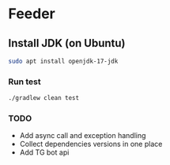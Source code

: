 # Feeder

## Install JDK (on Ubuntu)

```sh
sudo apt install openjdk-17-jdk
```

### Run test

```sh
./gradlew clean test
```

### TODO

- Add async call and exception handling
- Collect dependencies versions in one place
- Add TG bot api
